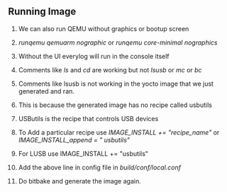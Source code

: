 ## Running Image

1. We can also run QEMU without graphics or bootup screen

1. *runqemu qemuarm nographic* or *runqemu core-minimal nographics*

1. Without the UI everylog will run in the console itself

1. Comments like *ls* and *cd* are working but not *lsusb* or *mc* or *bc*

1. Comments like lsusb is not working in the yocto image that we just generated and ran. 

1. This is because the generated image has no recipe called usbutils

1. USButils is the recipe that controls USB devices

1. To Add a particular recipe use 
*IMAGE_INSTALL += "recipe_name"* or *IMAGE_INSTALL_append = " usbutils"*

1. For LUSB use IMAGE_INSTALL += "usbutils"

1. Add the above line in config file in *build/conf/local.conf*

1. Do bitbake and generate the image again.

